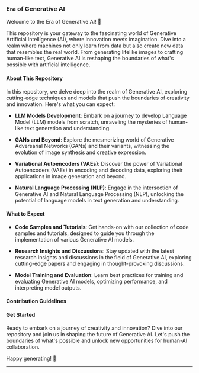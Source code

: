 ### Era of Generative AI

Welcome to the Era of Generative AI! 🚀

This repository is your gateway to the fascinating world of Generative Artificial Intelligence (AI), where innovation meets imagination. Dive into a realm where machines not only learn from data but also create new data that resembles the real world. From generating lifelike images to crafting human-like text, Generative AI is reshaping the boundaries of what's possible with artificial intelligence.

#### About This Repository

In this repository, we delve deep into the realm of Generative AI, exploring cutting-edge techniques and models that push the boundaries of creativity and innovation. Here's what you can expect:

- **LLM Models Development**: Embark on a journey to develop Language Model (LLM) models from scratch, unraveling the mysteries of human-like text generation and understanding.

- **GANs and Beyond**: Explore the mesmerizing world of Generative Adversarial Networks (GANs) and their variants, witnessing the evolution of image synthesis and creative expression.

- **Variational Autoencoders (VAEs)**: Discover the power of Variational Autoencoders (VAEs) in encoding and decoding data, exploring their applications in image generation and beyond.

- **Natural Language Processing (NLP)**: Engage in the intersection of Generative AI and Natural Language Processing (NLP), unlocking the potential of language models in text generation and understanding.

#### What to Expect

- **Code Samples and Tutorials**: Get hands-on with our collection of code samples and tutorials, designed to guide you through the implementation of various Generative AI models.

- **Research Insights and Discussions**: Stay updated with the latest research insights and discussions in the field of Generative AI, exploring cutting-edge papers and engaging in thought-provoking discussions.

- **Model Training and Evaluation**: Learn best practices for training and evaluating Generative AI models, optimizing performance, and interpreting model outputs.

#### Contribution Guidelines


#### Get Started

Ready to embark on a journey of creativity and innovation? Dive into our repository and join us in shaping the future of Generative AI. Let's push the boundaries of what's possible and unlock new opportunities for human-AI collaboration.

Happy generating! 🌟

---
